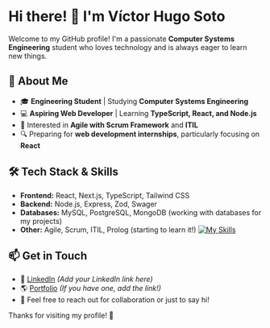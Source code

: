 # Hi there! 👋 I'm Víctor Hugo Soto

Welcome to my GitHub profile! I'm a passionate **Computer Systems Engineering** student who loves technology and is always eager to learn new things.

## 🚀 About Me
- 🎓 **Engineering Student** | Studying **Computer Systems Engineering**
- 💻 **Aspiring Web Developer** | Learning **TypeScript, React, and Node.js**
- 🌱 Interested in **Agile with Scrum Framework** and **ITIL**
- 🔍 Preparing for **web development internships**, particularly focusing on **React**

## 🛠 Tech Stack & Skills
- **Frontend:** React, Next.js, TypeScript, Tailwind CSS
- **Backend:** Node.js, Express, Zod, Swager
- **Databases:** MySQL, PostgreSQL, MongoDB (working with databases for my projects)
- **Other:** Agile, Scrum, ITIL, Prolog (starting to learn it!)
[![My Skills](https://skillicons.dev/icons?i=react,ts,vite,tailwind,express,nextjs)](https://skillicons.dev)

## 📫 Get in Touch
- 💼 [LinkedIn](#) *(Add your LinkedIn link here)*
- 🌎 [Portfolio](#) *(If you have one, add the link!)*
- 📩 Feel free to reach out for collaboration or just to say hi!

Thanks for visiting my profile! 🚀

